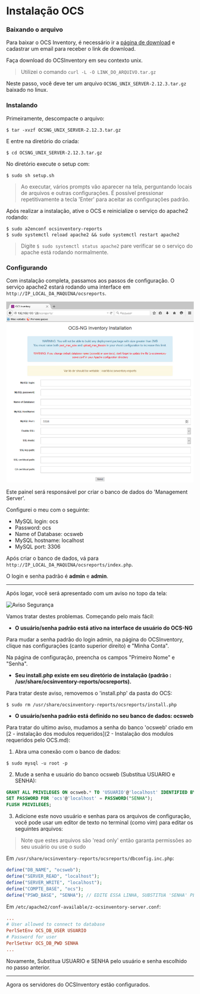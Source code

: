 # Instalação OCS

### Baixando o arquivo

Para baixar o OCS Inventory, é necessário ir a [página de download](https://ocsinventory-ng.org/?page_id=1548&lang=en) e cadastrar um email para receber o link de download.

Faça download do OCSInventory em seu contexto unix.
> Utilizei o comando `curl -L -O LINK_DO_ARQUIVO.tar.gz`

Neste passo, você deve ter um arquivo `OCSNG_UNIX_SERVER-2.12.3.tar.gz` baixado no linux.

### Instalando

Primeiramente, descompacte o arquivo:
```console
$ tar -xvzf OCSNG_UNIX_SERVER-2.12.3.tar.gz
```

E entre na diretório do criada:
```console
$ cd OCSNG_UNIX_SERVER-2.12.3.tar.gz
```

No diretório execute o setup com:
```console
$ sudo sh setup.sh
```

> Ao executar, vários prompts vão aparecer na tela, perguntando locais de arquivos e outras configurações. É possível pressionar repetitivamente a tecla 'Enter' para aceitar as configurações padrão.

Após realizar a instalação, ative o OCS e reinicialize o serviço do apache2 rodando:
```console
$ sudo a2enconf ocsinventory-reports
$ sudo systemctl reload apache2 && sudo systemctl restart apache2
```

> Digite `$ sudo systemctl status apache2` pare verificar se o serviço do apache está rodando normalmente.

### Configurando

Com instalação completa, passamos aos passos de configuração. O serviço apache2 estará rodando uma interface em `http://IP_LOCAL_DA_MAQUINA/ocsreports`.

![Painel Setup Ocs](painel_setup_ocs.png "Painel")

Este painel será responsável por criar o banco de dados do 'Management Server'.

Configurei o meu com o seguinte:
- MySQL login: ocs
- Password: ocs
- Name of Database: ocsweb
- MySQL hostname: localhost
- MySQL port: 3306

Após criar o banco de dados, vá para `http://IP_LOCAL_DA_MAQUINA/ocsreports/index.php`.

O login e senha padrão é **admin** e **admin**.

--- 

Após logar, você será apresentado com um aviso no topo da tela:

![Aviso Segurança](alerta_segurança.png "Alerta")

Vamos tratar destes problemas. Começando pelo mais fácil:



 - **O usuário/senha padrão está ativo na interface de usuário do OCS-NG**



Para mudar a senha padrão do login admin, na página do OCSInventory, clique nas configurações (canto superior direito) e "Minha Conta".

Na página de configuração, preencha os campos "Primeiro Nome" e "Senha".



- **Seu install.php existe em seu diretório de instalação (padrão : /usr/share/ocsinventory-reports/ocsreports).**


Para tratar deste aviso, removemos o 'install.php' da pasta do OCS:
```console
$ sudo rm /usr/share/ocsinventory-reports/ocsreports/install.php
```


 

- **O usuário/senha padrão está definido no seu banco de dados: ocsweb**

Para tratar do ultimo aviso, mudamos a senha do banco 'ocsweb' criado em [2 - instalação dos modulos requeridos](2 - Instalação dos modulos requeridos pelo OCS.md):

1. Abra uma conexão com o banco de dados:
```console
$ sudo mysql -u root -p
```
2. Mude a senha e usuário do banco ocsweb (Substitua USUARIO e SENHA):
```sql
GRANT ALL PRIVILEGES ON ocsweb.* TO 'USUARIO'@'localhost' IDENTIFIED BY 'SENHA' WITH GRANT OPTION;
SET PASSWORD FOR 'ocs'@'localhost' = PASSWORD("SENHA");
FLUSH PRIVILEGES;
```
3. Adicione este novo usuário e senhas para os arquivos de configuração, você pode usar um editor de texto no terminal (como vim) para editar os seguintes arquivos:
> Note que estes arquivos são 'read only' então garanta permissões ao seu usuário ou use o sudo

Em `/usr/share/ocsinventory-reports/ocsreports/dbconfig.inc.php`:
```php
define("DB_NAME", "ocsweb");
define("SERVER_READ", "localhost");
define("SERVER_WRITE", "localhost");
define("COMPTE_BASE", "ocs");
define("PSWD_BASE", "SENHA"); // EDITE ESSA LINHA, SUBSTITUA 'SENHA' PELA SENHA DO PASSO ANTERIOR
```

Em `/etc/apache2/conf-available/z-ocsinventory-server.conf`:
```conf
...
# User allowed to connect to database
PerlSetEnv OCS_DB_USER USUARIO
# Password for user
PerlSetVar OCS_DB_PWD SENHA
...
```
Novamente, Substitua USUARIO e SENHA pelo usuário e senha escolhido no passo anterior.

--- 

Agora os servidores do OCSInventory estão configurados.





